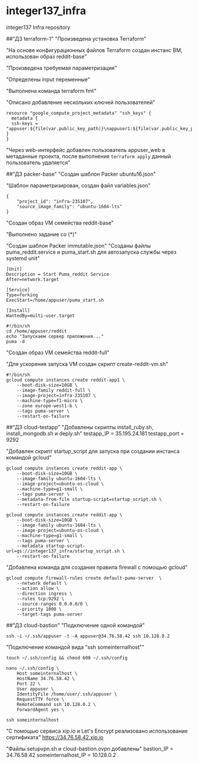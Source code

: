# integer137_infra
integer137 Infra repository

##"ДЗ terraform-1"
"Произведена установка Terraform"

"На основе конфигурационных файлов Terraform создан инстанс ВМ, использован образ reddit-base"

"Произведена требуемая параметризация"

"Определены input переменные"

"Выполнена команда terraform fmt"

"Описано добавление нескольких ключей пользователей"
````
resource "google_compute_project_metadata" "ssh_keys" {
  metadata {
  ssh-keys = "appuser:${file(var.public_key_path)}\nappuser1:${file(var.public_key_path)}\nappuser2:${file(var.public_key_path)}\nappuser3:${file(var.public_key_path)}"
}
}
````
"Через web-интерфейс добавлен пользователь appuser_web в метаданные проекта, после выполнения ````terraform apply```` данный пользователь удаляется"

##"ДЗ packer-base"
"Создан шаблон Packer ubuntu16.json"

"Шаблон параметризирован, создан файл variables.json"
````
{
    "project_id": "infra-235107",
    "source_image_family": "ubuntu-1604-lts"
}
````
"Создан образ VM семейства reddit-base"

"Выполнено задание со (*)"

"Создан шаблон Packer immutable.json"
"Созданы файлы puma_reddit.service и puma_start.sh для автозапуска службы через systemd unit"
````
[Unit]
Description = Start Puma_reddit Service
After=network.target

[Service]
Type=forking
ExecStart=/home/appuser/puma_start.sh

[Install]
WantedBy=multi-user.target
````
````
#!/bin/sh
cd /home/appuser/reddit
echo "Запускаем сервер приложения..."
puma -d
````
"Создан образ VM семейства reddit-full"

"Для ускорения запуска VM создан скрипт create-reddit-vm.sh"
````
#!/bin/sh
gcloud compute instances create reddit-app1 \
	--boot-disk-size=10GB \
	--image-family reddit-full \
	--image-project=infra-235107 \
	--machine-type=f1-micro \
	--zone europe-west1-b \
	--tags puma-server \
	--restart-on-failure
````

##"ДЗ cloud-testapp"
"Добавлены скрипты install_ruby.sh, install_mongodb.sh и deply.sh"
testapp_IP = 35.195.24.181
testapp_port = 9292

"Добавлен скрипт startup_script для запуска при создании инстанса командой gcloud"
````
gcloud compute instances create reddit-app \
	--boot-disk-size=10GB \
	--image-family ubuntu-1604-lts \
	--image-project=ubuntu-os-cloud \
	--machine-type=g1-small \
	--tags puma-server \
	--metadata-from-file startup-script=startup_script.sh \
	--restart-on-failure
````
````
gcloud compute instances create reddit-app \
	--boot-disk-size=10GB \
	--image-family ubuntu-1604-lts \
	--image-project=ubuntu-os-cloud \
	--machine-type=g1-small \
	--tags puma-server \
	--metadata startup-script-url=gs://integer137_infra/startup_script.sh \
	--restart-on-failure
````
"Добавлена команда для создания правила firewall с помощью gcloud"
````
gcloud compute firewall-rules create default-puma-server  \
 	--network default \
    --action allow \
    --direction ingress \
    --rules tcp:9292 \
    --source-ranges 0.0.0.0/0 \
    --priority 1000 \
    --target-tags puma-server
````

##"ДЗ cloud-bastion"
"Подключение одной командой"
````
ssh -i ~/.ssh/appuser -t -A appuser@34.76.58.42 ssh 10.128.0.2
````
"Подключение командой вида "ssh someinternalhost""
````
touch ~/.ssh/config && chmod 600 ~/.ssh/config
````
````
nano ~/.ssh/config \
    Host someinternalhost \
    HostName 34.76.58.42 \
	Port 22 \
	User appuser \
	IdentityFile /home/user/.ssh/appuser \
	RequestTTY force \
	RemoteCommand ssh 10.128.0.2 \
	ForwardAgent yes \
````
````
ssh someinternalhost
````
"С помощью сервиса xip.io и Let's Encrypt реализовано использование сертификата"
https://34.76.58.42.xip.io

"Файлы setupvpn.sh и cloud-bastion.ovpn добавлены"
bastion_IP = 34.76.58.42
someinternalhost_IP = 10.128.0.2

